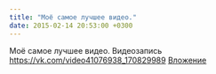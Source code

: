 ```yaml
---
title: "Моё самое лучшее видео."
date: 2015-02-14 20:53:00 +0300
---
```


Моё самое лучшее видео.
Видеозапись
<a class="vk-attach" href="https://vk.com/video41076938_170829989">https://vk.com/video41076938_170829989</a>
<a class="vk-attach" href="https://vk.com/video41076938_170829989">Вложение</a>

